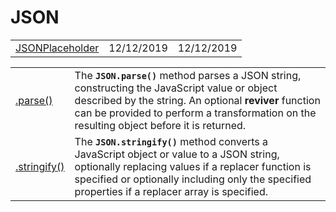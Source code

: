# JSON

|  |  |  |
| :--- | :--- | :--- |
| [JSONPlaceholder](https://jsonplaceholder.typicode.com/) | 12/12/2019 | 12/12/2019 |

|  |  |
| :--- | :--- |
| [.parse\(\)](https://developer.mozilla.org/en-US/docs/Web/JavaScript/Reference/Global_Objects/JSON/parse) | The **`JSON.parse()`** method parses a JSON string, constructing the JavaScript value or object described by the string. An optional **reviver** function can be provided to perform a transformation on the resulting object before it is returned. |
| [.stringify\(\)](https://developer.mozilla.org/en-US/docs/Web/JavaScript/Reference/Global_Objects/JSON/stringify) | The **`JSON.stringify()`** method converts a JavaScript object or value to a JSON string, optionally replacing values if a replacer function is specified or optionally including only the specified properties if a replacer array is specified. |

